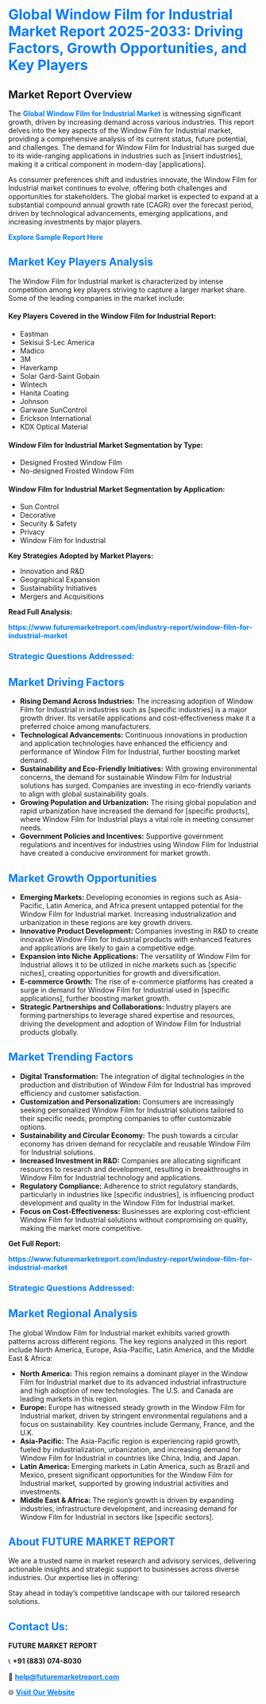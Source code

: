 <h1 style="color: #007BFF;">Global Window Film for Industrial Market Report 2025-2033: Driving Factors, Growth Opportunities, and Key Players</h1>

<section id="overview">
<h2>Market Report Overview</h2>
<p>The <a href="https://www.futuremarketreport.com/industry-report/window-film-for-industrial-market" style="color: #007BFF; text-decoration: none;"><strong>Global Window Film for Industrial Market</strong></a> is witnessing significant growth, driven by increasing demand across various industries. This report delves into the key aspects of the Window Film for Industrial market, providing a comprehensive analysis of its current status, future potential, and challenges. The demand for Window Film for Industrial has surged due to its wide-ranging applications in industries such as [insert industries], making it a critical component in modern-day [applications].</p>
<p>As consumer preferences shift and industries innovate, the Window Film for Industrial market continues to evolve, offering both challenges and opportunities for stakeholders. The global market is expected to expand at a substantial compound annual growth rate (CAGR) over the forecast period, driven by technological advancements, emerging applications, and increasing investments by major players.</p>
</section>

<section id="overview">
<p><a href="https://www.futuremarketreport.com/request-sample/reportId=111231" style="color: #007BFF; text-decoration: none;"><strong>Explore Sample Report Here</strong></a></p>
</section>

<section id="key-players">
<h2 style="color: #007BFF;">Market Key Players Analysis</h2>
<p>The Window Film for Industrial market is characterized by intense competition among key players striving to capture a larger market share. Some of the leading companies in the market include:</p>
<h4>Key Players Covered in the Window Film for Industrial Report:</h4>
<ul><li>Eastman</li><li>Sekisui S-Lec America</li><li>Madico</li><li>3M</li><li>Haverkamp</li><li>Solar Gard-Saint Gobain</li><li>Wintech</li><li>Hanita Coating</li><li>Johnson</li><li>Garware SunControl</li><li>Erickson International</li><li>KDX Optical Material</li></ul>
<h4>Window Film for Industrial Market Segmentation by Type:</h4>
<ul><li>Designed Frosted Window Film</li><li>No-designed Frosted Window Film</li></ul>

<h4>Window Film for Industrial Market Segmentation by Application:</h4>
<ul><li>Sun Control</li><li>Decorative</li><li>Security &amp; Safety</li><li>Privacy</li><li>Window Film for Industrial</li></ul>
<p><strong>Key Strategies Adopted by Market Players:</strong></p>
<ul>
<li>Innovation and R&D</li>
<li>Geographical Expansion</li>
<li>Sustainability Initiatives</li>
<li>Mergers and Acquisitions</li>
</ul>
</section>

<section>
<p><strong>Read Full Analysis: </strong></p><a href="https://www.futuremarketreport.com/industry-report/window-film-for-industrial-market" style="color: #007BFF; text-decoration: none;"><strong>https://www.futuremarketreport.com/industry-report/window-film-for-industrial-market</strong></a>
<h3 style="color: #007BFF;">Strategic Questions Addressed:</h3>
</section>

<section id="driving-factors">
<h2 style="color: #007BFF;">Market Driving Factors</h2>
<ul>
<li><strong>Rising Demand Across Industries:</strong> The increasing adoption of Window Film for Industrial in industries such as [specific industries] is a major growth driver. Its versatile applications and cost-effectiveness make it a preferred choice among manufacturers.</li>
<li><strong>Technological Advancements:</strong> Continuous innovations in production and application technologies have enhanced the efficiency and performance of Window Film for Industrial, further boosting market demand.</li>
<li><strong>Sustainability and Eco-Friendly Initiatives:</strong> With growing environmental concerns, the demand for sustainable Window Film for Industrial solutions has surged. Companies are investing in eco-friendly variants to align with global sustainability goals.</li>
<li><strong>Growing Population and Urbanization:</strong> The rising global population and rapid urbanization have increased the demand for [specific products], where Window Film for Industrial plays a vital role in meeting consumer needs.</li>
<li><strong>Government Policies and Incentives:</strong> Supportive government regulations and incentives for industries using Window Film for Industrial have created a conducive environment for market growth.</li>
</ul>
</section>

<section id="growth-opportunities">
<h2 style="color: #007BFF;">Market Growth Opportunities</h2>
<ul>
<li><strong>Emerging Markets:</strong> Developing economies in regions such as Asia-Pacific, Latin America, and Africa present untapped potential for the Window Film for Industrial market. Increasing industrialization and urbanization in these regions are key growth drivers.</li>
<li><strong>Innovative Product Development:</strong> Companies investing in R&D to create innovative Window Film for Industrial products with enhanced features and applications are likely to gain a competitive edge.</li>
<li><strong>Expansion into Niche Applications:</strong> The versatility of Window Film for Industrial allows it to be utilized in niche markets such as [specific niches], creating opportunities for growth and diversification.</li>
<li><strong>E-commerce Growth:</strong> The rise of e-commerce platforms has created a surge in demand for Window Film for Industrial used in [specific applications], further boosting market growth.</li>
<li><strong>Strategic Partnerships and Collaborations:</strong> Industry players are forming partnerships to leverage shared expertise and resources, driving the development and adoption of Window Film for Industrial products globally.</li>
</ul>
</section>

<section id="trending-factors">
<h2 style="color: #007BFF;">Market Trending Factors</h2>
<ul>
<li><strong>Digital Transformation:</strong> The integration of digital technologies in the production and distribution of Window Film for Industrial has improved efficiency and customer satisfaction.</li>
<li><strong>Customization and Personalization:</strong> Consumers are increasingly seeking personalized Window Film for Industrial solutions tailored to their specific needs, prompting companies to offer customizable options.</li>
<li><strong>Sustainability and Circular Economy:</strong> The push towards a circular economy has driven demand for recyclable and reusable Window Film for Industrial solutions.</li>
<li><strong>Increased Investment in R&D:</strong> Companies are allocating significant resources to research and development, resulting in breakthroughs in Window Film for Industrial technology and applications.</li>
<li><strong>Regulatory Compliance:</strong> Adherence to strict regulatory standards, particularly in industries like [specific industries], is influencing product development and quality in the Window Film for Industrial market.</li>
<li><strong>Focus on Cost-Effectiveness:</strong> Businesses are exploring cost-efficient Window Film for Industrial solutions without compromising on quality, making the market more competitive.</li>
</ul>
</section>

<section>
<p><strong>Get Full Report: </strong></p><a href="https://www.futuremarketreport.com/industry-report/window-film-for-industrial-market" style="color: #007BFF; text-decoration: none;"><strong>https://www.futuremarketreport.com/industry-report/window-film-for-industrial-market</strong></a>
<h3 style="color: #007BFF;">Strategic Questions Addressed:</h3>
</section>


<section id="regional-analysis">
<h2 style="color: #007BFF;">Market Regional Analysis</h2>
<p>The global Window Film for Industrial market exhibits varied growth patterns across different regions. The key regions analyzed in this report include North America, Europe, Asia-Pacific, Latin America, and the Middle East & Africa:</p>
<ul>
<li><strong>North America:</strong> This region remains a dominant player in the Window Film for Industrial market due to its advanced industrial infrastructure and high adoption of new technologies. The U.S. and Canada are leading markets in this region.</li>
<li><strong>Europe:</strong> Europe has witnessed steady growth in the Window Film for Industrial market, driven by stringent environmental regulations and a focus on sustainability. Key countries include Germany, France, and the U.K.</li>
<li><strong>Asia-Pacific:</strong> The Asia-Pacific region is experiencing rapid growth, fueled by industrialization, urbanization, and increasing demand for Window Film for Industrial in countries like China, India, and Japan.</li>
<li><strong>Latin America:</strong> Emerging markets in Latin America, such as Brazil and Mexico, present significant opportunities for the Window Film for Industrial market, supported by growing industrial activities and investments.</li>
<li><strong>Middle East & Africa:</strong> The region’s growth is driven by expanding industries, infrastructure development, and increasing demand for Window Film for Industrial in sectors like [specific sectors].</li>
</ul>
</section>

<footer>
<h2 style="color: #007BFF;">About FUTURE MARKET REPORT</h2>
<p>We are a trusted name in market research and advisory services, delivering actionable insights and strategic support to businesses across diverse industries. Our expertise lies in offering:</p>

<p>Stay ahead in today’s competitive landscape with our tailored research solutions.</p>

<h2 style="color: #007BFF;">Contact Us:</h2>
<p><strong>FUTURE MARKET REPORT</strong></p>
<p>📞 <strong>+91 (883) 074-8030</strong></p>
<p>📧 <strong><a href="mailto:help@futuremarketreport.com" style="color: #007BFF;">help@futuremarketreport.com</a></strong></p>
<p>🌐 <strong><a href="https://www.futuremarketreport.com/" style="color: #007BFF;">Visit Our Website</a></strong></p>
</footer>